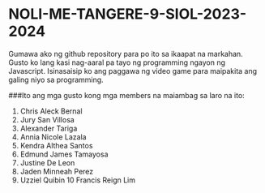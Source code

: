# NOLI-ME-TANGERE-9-SIOL-2023-2024
Gumawa ako ng github repository para po ito sa ikaapat na markahan. Gusto ko lang kasi nag-aaral pa tayo ng programming ngayon ng Javascript. Isinasaisip ko ang paggawa ng video game para maipakita ang galing niyo sa programming.

###Ito ang mga gusto kong mga members na maiambag sa laro na ito:
1. Chris Aleck Bernal
2. Jury San Villosa 
3. Alexander Tariga 
4. Annia Nicole Lazala 
5. Kendra Althea Santos 
6. Edmund James Tamayosa 
7. Justine De Leon 
8. Jaden Minneah Perez 
9. Uzziel Quibin 
10 Francis Reign Lim 
